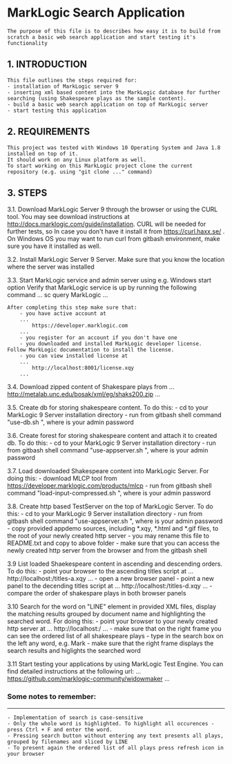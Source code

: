 # MarkLogic Search Application

	The purpose of this file is to describes how easy it is to build from scratch a basic web search application and start testing it's functionality


## 1. INTRODUCTION

	This file outlines the steps required for:
	- installation of MarkLogic server 9
	- inserting xml based content into the MarkLogic database for further searching (using Shakespeare plays as the sample content).
	- build a basic web search application on top of MarkLogic server
	- start testing this application


## 2. REQUIREMENTS

	This project was tested with Windows 10 Operating System and Java 1.8 installed on top of it.
	It should work on any Linux platform as well.
	To start working on this MarkLogic project clone the current repository (e.g. using "git clone ..." command)


## 3. STEPS

3.1.	Download MarkLogic Server 9 through the browser or using the CURL tool.
		You may see download instructions at http://docs.marklogic.com/guide/installation.
		CURL will be needed for further tests, so In case you don't have it install it from https://curl.haxx.se/ .
		On Windows OS you may want to run curl from gitbash environment, make sure you have it installed as well.

3.2. 	Install MarkLogic Server 9 Server.  Make sure that you know the location where the server was installed
		
3.3.	Start MarkLogic service and admin server using e.g. Windows start option
	Verify that MarkLogic service is up by running the following command
		...
			sc query MarkLogic
		...
		
	After completing this step make sure that:
		- you have active account at 
		...
			https://developer.marklogic.com
		...
		- you register for an account if you don't have one
		- you downloaded and installed MarkLogic developer license.  Follow MarkLogic documentation to install the license.
		- you can view installed license at
		...
			http://localhost:8001/license.xqy
		...
 
3.4.	Download zipped content of Shakespare plays from 
		...
			http://metalab.unc.edu/bosak/xml/eg/shaks200.zip
		...

3.5.	Create db for storing shakespeare content. To do this:
		- cd to your MarkLogic 9 Server installation directory
		- run from gitbash shell command "use-db.sh <pswd>", where <pswd> is your admin password

3.6.	Create forest for storing shakespeare content and attach it to created db. To do this:
		- cd to your MarkLogic 9 Server installation directory
		- run from gitbash shell command "use-appserver.sh <pswd>", where <pswd> is your admin password

3.7.	Load downloaded Shakespeare content into MarkLogic Server. For doing this:
		- download MLCP tool from https://developer.marklogic.com/products/mlcp
		- run from gitbash shell command "load-input-compressed.sh <pswd>", where <pswd> is your admin password

3.8.	Create http based TestServer on the top of MarkLogic Server. To do this:
		- cd to your MarkLogic 9 Server installation directory
		- run from gitbash shell command "use-appserver.sh <pswd>", where <pswd> is your admin password
		- copy provided appdemo sources, including *.xqy, *.html and *.gif files, to the root of your newly created http server
		- you may rename this file to README.txt and copy to above folder
		- make sure that you can access the newly created http server from the browser and from the gitbash shell
		
3.9		List loaded Shaekespeare content in ascending and descending orders.  To do this:
		- point your browser to the ascending titles script at 
		...
			http://localhost:<your-port>/titles-a.xqy
		...
		- open a new browser panel
		- point a new panel to the decending titles script at 
		...
			http://localhost:<your-port>/titles-d.xqy
		...
		- compare the order of shakespare plays in both browser panels
		
3.10	Search for the word on "LINE" element in provided XML files, display the matching results grouped by document name and highlighting the searched word. For doing this:
		- point your browser to your newly created http server at 
		...
			http://localhost:<your-port>/
		...
		- make sure that on the right frame you can see the ordered list of all shakespeare plays
		- type in the search box on the left any word, e.g. Mark
		- make sure that the right frame displays the search results and higlights the searched word
		
3.11	Start testing your applications by using MarkLogic Test Engine. You can find detailed instructions at the following url:
		...
		https://github.com/marklogic-community/widowmaker
		...

### Some notes to remember:
---------------------------
	- Implementation of search is case-sensitive
	- Only the whole word is highlighted. To highlight all occurences - press Ctrl + F and enter the word.
	- Pressing search button without entering any text presents all plays, grouped by filenames and sliced by LINE
	- To present again the ordered list of all plays press refresh icon in your browser
